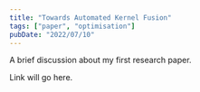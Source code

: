 ```yaml
---
title: "Towards Automated Kernel Fusion"
tags: ["paper", "optimisation"]
pubDate: "2022/07/10"
---
```

A brief discussion about my first research paper.

Link will go here.